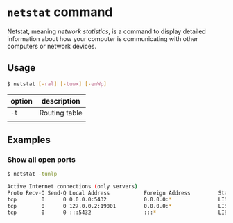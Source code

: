 # `netstat` command

Netstat, meaning _network statistics_, is a command to display detailed information about how your computer is communicating with other computers or network devices.

## Usage
```bash
$ netstat [-ral] [-tuwx] [-enWp]
```

| option | description   |
| ------ | ------------- |
| `-t`   | Routing table |
|        |               |

## Examples
### Show all open ports
```bash
$ netstat -tunlp
```
```bash
Active Internet connections (only servers)
Proto Recv-Q Send-Q Local Address           Foreign Address         State       PID/Program name
tcp        0      0 0.0.0.0:5432            0.0.0.0:*               LISTEN      -
tcp        0      0 127.0.0.2:19001         0.0.0.0:*               LISTEN      -
tcp        0      0 :::5432                 :::*                    LISTEN      -
```
